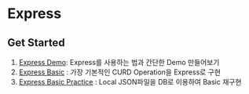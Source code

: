 # Express

## Get Started

1. [Express Demo](https://github.com/SunjaeKim/TIL/blob/master/javascript/Express/1.Express-demo): Express를 사용하는 법과 간단한 Demo 만들어보기
2. [Express Basic](https://github.com/Sunjae-Kim/TIL/blob/master/javascript/Express/2.Express-basic) : 가장 기본적인 CURD Operation을 Express로 구현
3. [Express Basic Practice](https://github.com/Sunjae-Kim/TIL/blob/master/javascript/Express/3.Express-basic-practice) : Local JSON파일을 DB로 이용하여 Basic 재구현

